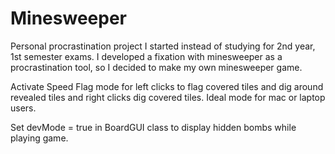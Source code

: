 # Minesweeper

Personal procrastination project I started instead of studying for 2nd year, 1st semester exams. I developed a fixation with minesweeper as a procrastination tool, so I decided to make my own minesweeper game.

Activate Speed Flag mode for left clicks to flag covered tiles and dig around revealed tiles and right clicks dig covered tiles. Ideal mode for mac or laptop users.

Set devMode = true in BoardGUI class to display hidden bombs while playing game.
